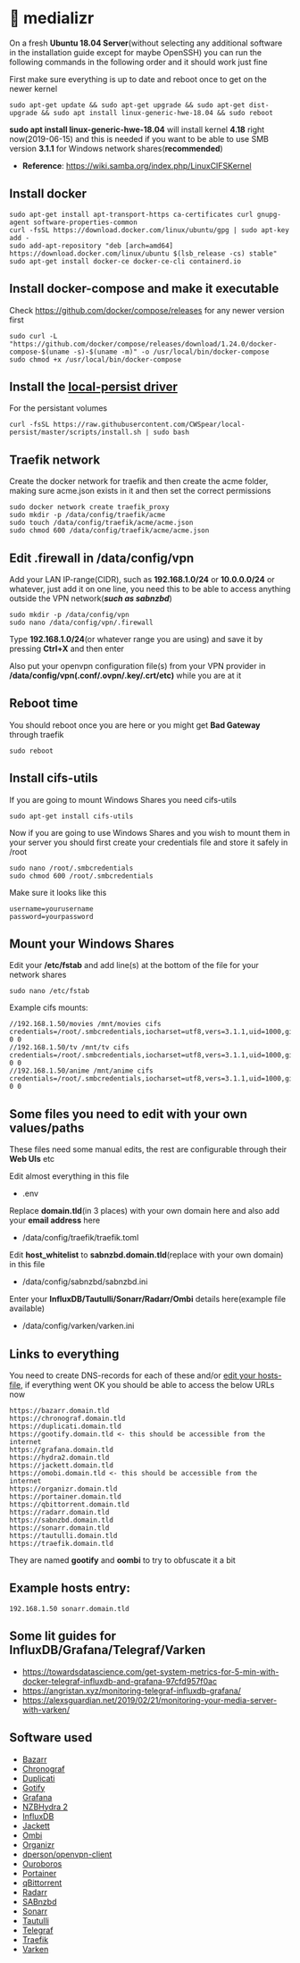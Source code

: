 # :ocean: medializr
On a fresh **Ubuntu 18.04 Server**(without selecting any additional software in the installation guide except for maybe OpenSSH) you can run the following commands in the following order and it should work just fine

First make sure everything is up to date and reboot once to get on the newer kernel
```
sudo apt-get update && sudo apt-get upgrade && sudo apt-get dist-upgrade && sudo apt install linux-generic-hwe-18.04 && sudo reboot
```
**sudo apt install linux-generic-hwe-18.04** will install kernel **4.18** right now(2019-06-15) and this is needed if you want to be able to use SMB version **3.1.1** for Windows network shares(**recommended**)
* **Reference**: https://wiki.samba.org/index.php/LinuxCIFSKernel

## Install docker
```
sudo apt-get install apt-transport-https ca-certificates curl gnupg-agent software-properties-common
curl -fsSL https://download.docker.com/linux/ubuntu/gpg | sudo apt-key add -
sudo add-apt-repository "deb [arch=amd64] https://download.docker.com/linux/ubuntu $(lsb_release -cs) stable"
sudo apt-get install docker-ce docker-ce-cli containerd.io
```
## Install docker-compose and make it executable
Check https://github.com/docker/compose/releases for any newer version first
```
sudo curl -L "https://github.com/docker/compose/releases/download/1.24.0/docker-compose-$(uname -s)-$(uname -m)" -o /usr/local/bin/docker-compose
sudo chmod +x /usr/local/bin/docker-compose
```
## Install the [local-persist driver](https://github.com/MatchbookLab/local-persist)
For the persistant volumes
```
curl -fsSL https://raw.githubusercontent.com/CWSpear/local-persist/master/scripts/install.sh | sudo bash
```
## Traefik network
Create the docker network for traefik and then create the acme folder, making sure acme.json exists in it and then set the correct permissions
```
sudo docker network create traefik_proxy
sudo mkdir -p /data/config/traefik/acme
sudo touch /data/config/traefik/acme/acme.json
sudo chmod 600 /data/config/traefik/acme/acme.json
```
## Edit .firewall in /data/config/vpn
Add your LAN IP-range(CIDR), such as **192.168.1.0/24** or **10.0.0.0/24** or whatever, just add it on one line, you need this to be able to access anything outside the VPN network(***such as sabnzbd***)
```
sudo mkdir -p /data/config/vpn
sudo nano /data/config/vpn/.firewall
```
Type **192.168.1.0/24**(or whatever range you are using) and save it by pressing **Ctrl+X** and then enter

Also put your openvpn configuration file(s) from your VPN provider in **/data/config/vpn(.conf/.ovpn/.key/.crt/etc)** while you are at it
## Reboot time
You should reboot once you are here or you might get **Bad Gateway** through traefik
```
sudo reboot
```
## Install cifs-utils
If you are going to mount Windows Shares you need cifs-utils
```
sudo apt-get install cifs-utils
```
Now if you are going to use Windows Shares and you wish to mount them in your server you should first create your credentials file and store it safely in /root
```
sudo nano /root/.smbcredentials
sudo chmod 600 /root/.smbcredentials
```
Make sure it looks like this
```
username=yourusername
password=yourpassword
```
## Mount your Windows Shares
Edit your **/etc/fstab** and add line(s) at the bottom of the file for your network shares
```
sudo nano /etc/fstab
```
Example cifs mounts:
```
//192.168.1.50/movies /mnt/movies cifs credentials=/root/.smbcredentials,iocharset=utf8,vers=3.1.1,uid=1000,gid=1000 0 0
//192.168.1.50/tv /mnt/tv cifs credentials=/root/.smbcredentials,iocharset=utf8,vers=3.1.1,uid=1000,gid=1000 0 0
//192.168.1.50/anime /mnt/anime cifs credentials=/root/.smbcredentials,iocharset=utf8,vers=3.1.1,uid=1000,gid=1000 0 0
```
## Some files you need to edit with your own values/paths
These files need some manual edits, the rest are configurable through their **Web UIs** etc

Edit almost everything in this file

* .env

Replace **domain.tld**(in 3 places) with your own domain here and also add your **email address** here

* /data/config/traefik/traefik.toml

Edit **host_whitelist** to **sabnzbd.domain.tld**(replace with your own domain) in this file

* /data/config/sabnzbd/sabnzbd.ini

Enter your **InfluxDB/Tautulli/Sonarr/Radarr/Ombi** details here(example file available)

* /data/config/varken/varken.ini
## Links to everything
You need to create DNS-records for each of these and/or [edit your hosts-file](https://www.howtogeek.com/howto/27350/beginner-geek-how-to-edit-your-hosts-file/), if everything went OK you should be able to access the below URLs now
```
https://bazarr.domain.tld
https://chronograf.domain.tld
https://duplicati.domain.tld
https://gootify.domain.tld <- this should be accessible from the internet
https://grafana.domain.tld
https://hydra2.domain.tld
https://jackett.domain.tld
https://omobi.domain.tld <- this should be accessible from the internet
https://organizr.domain.tld
https://portainer.domain.tld
https://qbittorrent.domain.tld
https://radarr.domain.tld
https://sabnzbd.domain.tld
https://sonarr.domain.tld
https://tautulli.domain.tld
https://traefik.domain.tld
```
They are named **gootify** and **oombi** to try to obfuscate it a bit
## Example hosts entry:
```
192.168.1.50 sonarr.domain.tld
```
## Some lit guides for InfluxDB/Grafana/Telegraf/Varken
* https://towardsdatascience.com/get-system-metrics-for-5-min-with-docker-telegraf-influxdb-and-grafana-97cfd957f0ac
* https://angristan.xyz/monitoring-telegraf-influxdb-grafana/
* https://alexsguardian.net/2019/02/21/monitoring-your-media-server-with-varken/
## Software used
* [Bazarr](https://github.com/morpheus65535/bazarr)
* [Chronograf](https://github.com/influxdata/chronograf)
* [Duplicati](https://github.com/duplicati/duplicati)
* [Gotify](https://github.com/gotify/server)
* [Grafana](https://github.com/grafana/grafana)
* [NZBHydra 2](https://github.com/theotherp/nzbhydra2)
* [InfluxDB](https://github.com/influxdata/influxdb)
* [Jackett](https://github.com/Jackett/Jackett)
* [Ombi](https://github.com/tidusjar/Ombi)
* [Organizr](https://github.com/causefx/Organizr)
* [dperson/openvpn-client](https://github.com/dperson/openvpn-client)
* [Ouroboros](https://github.com/pyouroboros/ouroboros)
* [Portainer](https://github.com/portainer/portainer)
* [qBittorrent](https://github.com/qbittorrent/qBittorrent)
* [Radarr](https://github.com/Radarr/Radarr)
* [SABnzbd](https://github.com/sabnzbd/sabnzbd)
* [Sonarr](https://github.com/Sonarr/Sonarr)
* [Tautulli](https://github.com/Tautulli/Tautulli)
* [Telegraf](https://github.com/influxdata/telegraf)
* [Traefik](https://github.com/containous/traefik)
* [Varken](https://github.com/Boerderij/Varken)
